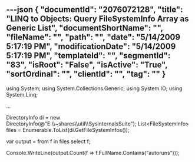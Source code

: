 ---json
{
  "documentId": "2076072128",
  "title": "LINQ to Objects: Query FileSystemInfo Array as Generic List",
  "documentShortName": "",
  "fileName": "",
  "path": "",
  "date": "5/14/2009 5:17:19 PM",
  "modificationDate": "5/14/2009 5:17:19 PM",
  "templateId": "",
  "segmentId": "83",
  "isRoot": "False",
  "isActive": "True",
  "sortOrdinal": "",
  "clientId": "",
  "tag": ""
}
---

using System;
using System.Collections.Generic;
using System.IO;
using System.Linq;

...

DirectoryInfo di = new DirectoryInfo(@&quot;E:&bsol;&bsol;~shares&bsol;&bsol;util&bsol;&bsol;SysinternalsSuite&quot;);
List&lt;FileSystemInfo&gt; files = Enumerable.ToList(di.GetFileSystemInfos());

var output = from f in files
             select f;

Console.WriteLine(output.Count(f =&gt; f.FullName.Contains(&quot;autoruns&quot;)));
